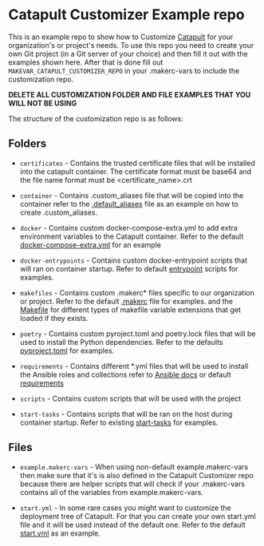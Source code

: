 # Catapult Customizer Example repo

This is an example repo to show how to Customize [Catapult](https://github.com/ClarifiedSecurity/catapult) for your organization's or project's needs.
To use this repo you need to create your own Git project (in a Git server of your choice) and then fill it out with the examples shown here. After that is done fill out `MAKEVAR_CATAPULT_CUSTOMIZER_REPO` in your .makerc-vars to include the customization repo.

**DELETE ALL CUSTOMIZATION FOLDER AND FILE EXAMPLES THAT YOU WILL NOT BE USING**

The structure of the customization repo is as follows:

## Folders

- `certificates` - Contains the trusted certificate files that will be installed into the catapult container. The certificate format must be base64 and the file name format must be <certificate_name>.crt

- `container` - Contains .custom_aliases file that will be copied into the container refer to the [.default_aliases](https://github.com/ClarifiedSecurity/Catapult/blob/main/container/home/builder/.default_aliases) file as an example on how to create .custom_aliases.

- `docker` - Contains custom docker-compose-extra.yml to add extra environment variables to the Catapult container. Refer to the default [docker-compose-extra.yml](https://github.com/ClarifiedSecurity/Catapult/blob/main/defaults/docker-compose-extra.yml) for an example

- `docker-entrypoints` - Contains custom docker-entrypoint scripts that will ran on container startup. Refer to default [entrypoint](https://github.com/ClarifiedSecurity/Catapult/tree/main/scripts/entrypoints) scripts for examples.

- `makefiles` - Contains custom .makerc\* files specific to our organization or project. Refer to the default [.makerc](https://github.com/ClarifiedSecurity/Catapult/blob/main/.makerc) file for examples. and the [Makefile](https://github.com/ClarifiedSecurity/Catapult/blob/main/Makefile#L3-L5) for different types of makefile variable extensions that get loaded if they exists.

- `poetry` - Contains custom pyroject.toml and poetry.lock files that will be used to install the Python dependencies. Refer to the defaults [pyproject.toml](https://github.com/ClarifiedSecurity/Catapult/tree/main/defaults) for examples.

- `requirements` - Contains different \*.yml files that will be used to install the Ansible roles and collections refer to [Ansible docs](https://docs.ansible.com/ansible/latest/collections_guide/collections_installing.html) or default [requirements](https://github.com/ClarifiedSecurity/Catapult/tree/main/defaults)

- `scripts` - Contains custom scripts that will be used with the project

- `start-tasks` - Contains scripts that will be ran on the host during container startup. Refer to existing [start-tasks](https://github.com/ClarifiedSecurity/Catapult/tree/main/scripts/start-tasks) for examples.

## Files

- `example.makerc-vars` - When using non-default example.makerc-vars then make sure that it's is also defined in the Catapult Customizer repo because there are helper scripts that will check if your .makerc-vars contains all of the variables from example.makerc-vars.

- `start.yml` - In some rare cases you might want to customize the deployment tree of Catapult. For that you can create your own start.yml file and it will be used instead of the default one. Refer to the default [start.yml](https://github.com/ClarifiedSecurity/Catapult/blob/main/defaults/start.yml) as an example.
